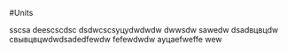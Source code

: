 #Units

sscsa
deescscdsc
dsdwcscsуцуdwdwdw
dwwsdw
sawedw
dsadвцвцdw
свывцвцwdwdsadedfewdw
fefewdwdw
ауцаefweffe
wew
